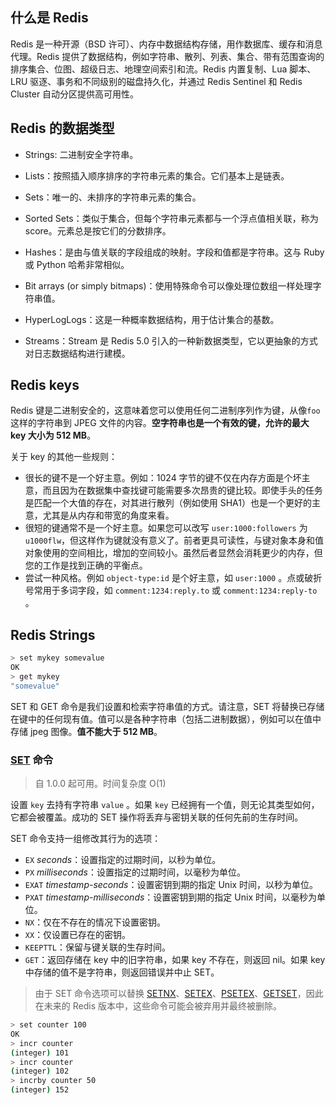 ## 什么是 Redis

Redis 是一种开源（BSD 许可）、内存中数据结构存储，用作数据库、缓存和消息代理。Redis 提供了数据结构，例如字符串、散列、列表、集合、带有范围查询的排序集合、位图、超级日志、地理空间索引和流。Redis 内置复制、Lua 脚本、LRU 驱逐、事务和不同级别的磁盘持久化，并通过 Redis Sentinel 和 Redis Cluster 自动分区提供高可用性。

## Redis 的数据类型

- Strings: 二进制安全字符串。

- Lists：按照插入顺序排序的字符串元素的集合。它们基本上是链表。
- Sets：唯一的、未排序的字符串元素的集合。

- Sorted Sets：类似于集合，但每个字符串元素都与一个浮点值相关联，称为 score。元素总是按它们的分数排序。

- Hashes：是由与值关联的字段组成的映射。字段和值都是字符串。这与 Ruby 或 Python 哈希非常相似。

- Bit arrays (or simply bitmaps)：使用特殊命令可以像处理位数组一样处理字符串值。

- HyperLogLogs：这是一种概率数据结构，用于估计集合的基数。

- Streams：Stream 是 Redis 5.0 引入的一种新数据类型，它以更抽象的方式对日志数据结构进行建模。

## Redis keys

Redis 键是二进制安全的，这意味着您可以使用任何二进制序列作为键，从像`foo`这样的字符串到 JPEG 文件的内容。**空字符串也是一个有效的键，允许的最大 key 大小为 512 MB**。

关于 key 的其他一些规则：

- 很长的键不是一个好主意。例如：1024 字节的键不仅在内存方面是个坏主意，而且因为在数据集中查找键可能需要多次昂贵的键比较。即使手头的任务是匹配一个大值的存在，对其进行散列（例如使用 SHA1）也是一个更好的主意，尤其是从内存和带宽的角度来看。
- 很短的键通常不是一个好主意。如果您可以改写 `user:1000:followers` 为 `u1000flw`，但这样作为键就没有意义了。前者更具可读性，与键对象本身和值对象使用的空间相比，增加的空间较小。虽然后者显然会消耗更少的内存，但您的工作是找到正确的平衡点。
- 尝试一种风格。例如 `object-type:id` 是个好主意，如 `user:1000` 。点或破折号常用于多词字段，如 `comment:1234:reply.to` 或 `comment:1234:reply-to` 。

## Redis Strings

```bash
> set mykey somevalue
OK
> get mykey
"somevalue"
```

SET 和 GET 命令是我们设置和检索字符串值的方式。请注意，SET 将替换已存储在键中的任何现有值。值可以是各种字符串（包括二进制数据），例如可以在值中存储 jpeg 图像。**值不能大于 512 MB**。

### [SET](https://redis.io/commands/set/) 命令

> 自 1.0.0 起可用。时间复杂度 O(1)

设置 `key` 去持有字符串 `value` 。如果 `key` 已经拥有一个值，则无论其类型如何，它都会被覆盖。成功的 SET 操作将丢弃与密钥关联的任何先前的生存时间。

SET 命令支持一组修改其行为的选项：

- `EX` *seconds*：设置指定的过期时间，以秒为单位。
- `PX` *milliseconds*：设置指定的过期时间，以毫秒为单位。
- `EXAT` *timestamp-seconds*：设置密钥到期的指定 Unix 时间，以秒为单位。
- `PXAT` *timestamp-milliseconds*：设置密钥到期的指定 Unix 时间，以毫秒为单位。
- `NX`：仅在不存在的情况下设置密钥。
- `XX`：仅设置已存在的密钥。
- `KEEPTTL`：保留与键关联的生存时间。
- `GET`：返回存储在 key 中的旧字符串，如果 key 不存在，则返回 nil。如果 key 中存储的值不是字符串，则返回错误并中止 SET。

> 由于 SET 命令选项可以替换 [SETNX](https://redis.io/commands/setnx)、[SETEX](https://redis.io/commands/setex)、[PSETEX](https://redis.io/commands/psetex)、[GETSET](https://redis.io/commands/getset)，因此在未来的 Redis 版本中，这些命令可能会被弃用并最终被删除。

```bash
> set counter 100
OK
> incr counter
(integer) 101
> incr counter
(integer) 102
> incrby counter 50
(integer) 152
```




